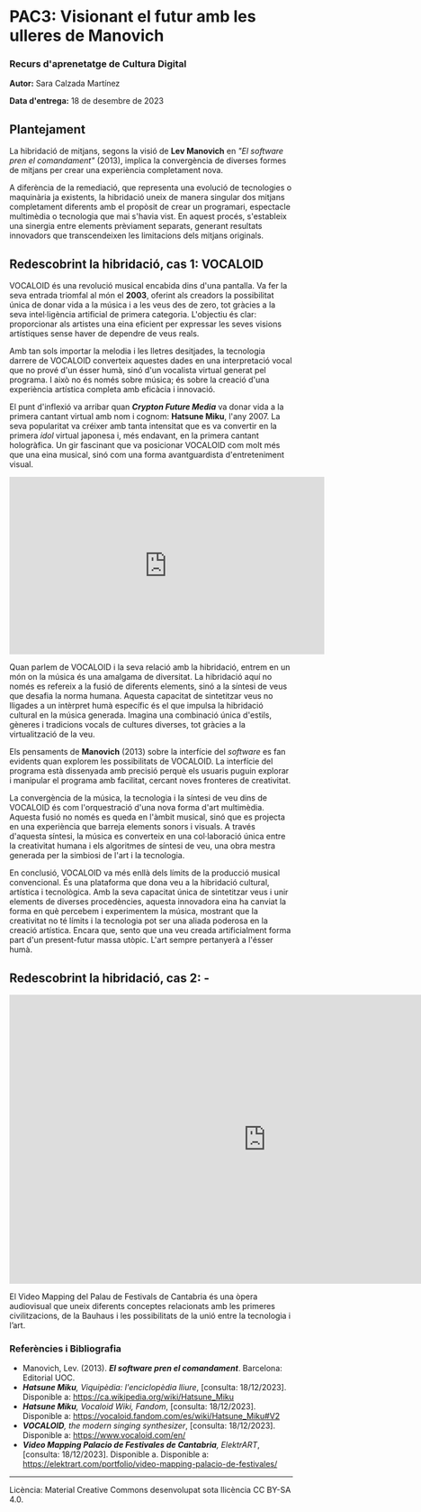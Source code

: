 # PAC3: Visionant el futur amb les ulleres de Manovich 

### Recurs d'aprenetatge de Cultura Digital

**Autor:** Sara Calzada Martínez

**Data d'entrega:** 18 de desembre de 2023

## Plantejament

La hibridació de mitjans, segons la visió de **Lev Manovich** en *"El software pren el comandament"* (2013), implica la convergència de diverses formes de mitjans per crear una experiència completament nova.

A diferència de la remediació, que representa una evolució de tecnologies o maquinària ja existents, la hibridació uneix de manera singular dos mitjans completament diferents amb el propòsit de crear un programari, espectacle multimèdia o tecnologia que mai s'havia vist. En aquest procés, s'estableix una sinergia entre elements prèviament separats, generant resultats innovadors que transcendeixen les limitacions dels mitjans originals.

## Redescobrint la hibridació, cas 1: VOCALOID

VOCALOID és una revolució musical encabida dins d'una pantalla. Va fer la seva entrada triomfal al món el **2003**, oferint als creadors la possibilitat única de donar vida a la música i a les veus des de zero, tot gràcies a la seva intel·ligència artificial de primera categoria. L'objectiu és clar: proporcionar als artistes una eina eficient per expressar les seves visions artístiques sense haver de dependre de veus reals.  
  
Amb tan sols importar la melodia i les lletres desitjades, la tecnologia darrere de VOCALOID converteix aquestes dades en una interpretació vocal que no prové d'un ésser humà, sinó d'un vocalista virtual generat pel programa. I això no és només sobre música; és sobre la creació d'una experiència artística completa amb eficàcia i innovació.  
  
El punt d'inflexió va arribar quan ***Crypton Future Media*** va donar vida a la primera cantant virtual amb nom i cognom: **Hatsune Miku**, l'any 2007. La seva popularitat va créixer amb tanta intensitat que es va convertir en la primera *idol* virtual japonesa i, més endavant, en la primera cantant hologràfica. Un gir fascinant que va posicionar VOCALOID com molt més que una eina musical, sinó com una forma avantguardista d'entreteniment visual.

<iframe width="560" height="315" src="https://www.youtube.com/embed/dv_pMzr5Roo?si=gNtxFzjEtTyQBNiz" title="YouTube video player" frameborder="0" allow="accelerometer; autoplay; clipboard-write; encrypted-media; gyroscope; picture-in-picture; web-share" allowfullscreen></iframe>
  
Quan parlem de VOCALOID i la seva relació amb la hibridació, entrem en un món on la música és una amalgama de diversitat. La hibridació aquí no només es refereix a la fusió de diferents elements, sinó a la síntesi de veus que desafia la norma humana. Aquesta capacitat de sintetitzar veus no lligades a un intèrpret humà específic és el que impulsa la hibridació cultural en la música generada. Imagina una combinació única d'estils, gèneres i tradicions vocals de cultures diverses, tot gràcies a la virtualització de la veu.  
  
Els pensaments de **Manovich** (2013) sobre la interfície del *software* es fan evidents quan explorem les possibilitats de VOCALOID. La interfície del programa està dissenyada amb precisió perquè els usuaris puguin explorar i manipular el programa amb facilitat, cercant noves fronteres de creativitat.  
  
La convergència de la música, la tecnologia i la síntesi de veu dins de VOCALOID és com l'orquestració d'una nova forma d'art multimèdia. Aquesta fusió no només es queda en l'àmbit musical, sinó que es projecta en una experiència que barreja elements sonors i visuals. A través d'aquesta síntesi, la música es converteix en una col·laboració única entre la creativitat humana i els algoritmes de síntesi de veu, una obra mestra generada per la simbiosi de l'art i la tecnologia.  
  
En conclusió, VOCALOID va més enllà dels límits de la producció musical convencional. És una plataforma que dona veu a la hibridació cultural, artística i tecnològica. Amb la seva capacitat única de sintetitzar veus i unir elements de diverses procedències, aquesta innovadora eina ha canviat la forma en què percebem i experimentem la música, mostrant que la creativitat no té límits i la tecnologia pot ser una aliada poderosa en la creació artística. Encara que, sento que una veu creada artificialment forma part d'un present-futur massa utòpic. L'art sempre pertanyerà a l'ésser humà.

## Redescobrint la hibridació, cas 2: -

<iframe width="912" height="513" src="https://www.youtube.com/embed/ikuoM0LDiIQ" title="Video Mapping Palacio de Festivales de Cantabria" frameborder="0" allow="accelerometer; autoplay; clipboard-write; encrypted-media; gyroscope; picture-in-picture; web-share" allowfullscreen></iframe>

El Video Mapping del Palau de Festivals de Cantabria és una òpera audiovisual que uneix diferents conceptes relacionats amb les primeres civilitzacions, de la Bauhaus i les possibilitats de la unió entre la tecnologia i l’art.

### Referències i Bibliografia

* Manovich, Lev. (2013). ***El software pren el comandament***. Barcelona: Editorial UOC.
* ***Hatsune Miku**, Viquipèdia: l'enciclopèdia lliure*, [consulta: 18/12/2023]. Disponible a: https://ca.wikipedia.org/wiki/Hatsune_Miku
* ***Hatsune Miku**, Vocaloid Wiki, Fandom*, [consulta: 18/12/2023]. Disponible a: https://vocaloid.fandom.com/es/wiki/Hatsune_Miku#V2
* ***VOCALOID**, the modern singing synthesizer*, [consulta: 18/12/2023]. Disponible a: https://www.vocaloid.com/en/
* ***Video Mapping Palacio de Festivales de Cantabria**, ElektrART*, [consulta: 18/12/2023]. Disponible a. Disponible a: https://elektrart.com/portfolio/video-mapping-palacio-de-festivales/
----

Licència: Material Creative Commons desenvolupat sota llicència CC BY-SA 4.0.
